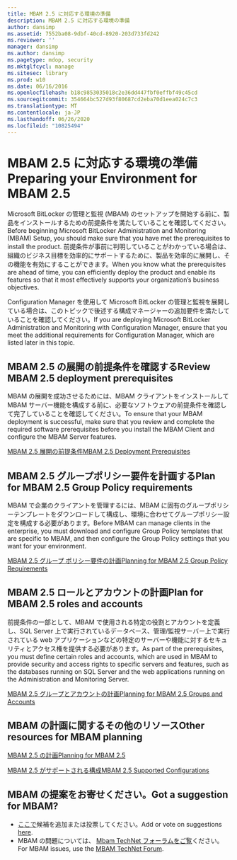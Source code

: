 ```yaml
---
title: MBAM 2.5 に対応する環境の準備
description: MBAM 2.5 に対応する環境の準備
author: dansimp
ms.assetid: 7552ba08-9dbf-40cd-8920-203d733fd242
ms.reviewer: ''
manager: dansimp
ms.author: dansimp
ms.pagetype: mdop, security
ms.mktglfcycl: manage
ms.sitesec: library
ms.prod: w10
ms.date: 06/16/2016
ms.openlocfilehash: b18c9853035018c2e36dd447fbf0effbf49c45cd
ms.sourcegitcommit: 354664bc527d93f80687cd2eba70d1eea024c7c3
ms.translationtype: MT
ms.contentlocale: ja-JP
ms.lasthandoff: 06/26/2020
ms.locfileid: "10825494"
---
```

# <span data-ttu-id="25e6a-103">MBAM 2.5 に対応する環境の準備</span><span class="sxs-lookup"><span data-stu-id="25e6a-103">Preparing your Environment for MBAM 2.5</span></span>


<span data-ttu-id="25e6a-104">Microsoft BitLocker の管理と監視 (MBAM) のセットアップを開始する前に、製品をインストールするための前提条件を満たしていることを確認してください。</span><span class="sxs-lookup"><span data-stu-id="25e6a-104">Before beginning Microsoft BitLocker Administration and Monitoring (MBAM) Setup, you should make sure that you have met the prerequisites to install the product.</span></span> <span data-ttu-id="25e6a-105">前提条件が事前に判明していることがわかっている場合は、組織のビジネス目標を効率的にサポートするために、製品を効率的に展開し、その機能を有効にすることができます。</span><span class="sxs-lookup"><span data-stu-id="25e6a-105">When you know what the prerequisites are ahead of time, you can efficiently deploy the product and enable its features so that it most effectively supports your organization’s business objectives.</span></span>

<span data-ttu-id="25e6a-106">Configuration Manager を使用して Microsoft BitLocker の管理と監視を展開している場合は、このトピックで後述する構成マネージャーの追加要件を満たしていることを確認してください。</span><span class="sxs-lookup"><span data-stu-id="25e6a-106">If you are deploying Microsoft BitLocker Administration and Monitoring with Configuration Manager, ensure that you meet the additional requirements for Configuration Manager, which are listed later in this topic.</span></span>

## <span data-ttu-id="25e6a-107">MBAM 2.5 の展開の前提条件を確認する</span><span class="sxs-lookup"><span data-stu-id="25e6a-107">Review MBAM 2.5 deployment prerequisites</span></span>


<span data-ttu-id="25e6a-108">MBAM の展開を成功させるためには、MBAM クライアントをインストールして MBAM サーバー機能を構成する前に、必要なソフトウェアの前提条件を確認して完了していることを確認してください。</span><span class="sxs-lookup"><span data-stu-id="25e6a-108">To ensure that your MBAM deployment is successful, make sure that you review and complete the required software prerequisites before you install the MBAM Client and configure the MBAM Server features.</span></span>

[<span data-ttu-id="25e6a-109">MBAM 2.5 展開の前提条件</span><span class="sxs-lookup"><span data-stu-id="25e6a-109">MBAM 2.5 Deployment Prerequisites</span></span>](mbam-25-deployment-prerequisites.md)

## <span data-ttu-id="25e6a-110">MBAM 2.5 グループポリシー要件を計画する</span><span class="sxs-lookup"><span data-stu-id="25e6a-110">Plan for MBAM 2.5 Group Policy requirements</span></span>


<span data-ttu-id="25e6a-111">MBAM で企業のクライアントを管理するには、MBAM に固有のグループポリシーテンプレートをダウンロードして構成し、環境に合わせてグループポリシー設定を構成する必要があります。</span><span class="sxs-lookup"><span data-stu-id="25e6a-111">Before MBAM can manage clients in the enterprise, you must download and configure Group Policy templates that are specific to MBAM, and then configure the Group Policy settings that you want for your environment.</span></span>

[<span data-ttu-id="25e6a-112">MBAM 2.5 グループ ポリシー要件の計画</span><span class="sxs-lookup"><span data-stu-id="25e6a-112">Planning for MBAM 2.5 Group Policy Requirements</span></span>](planning-for-mbam-25-group-policy-requirements.md)

## <span data-ttu-id="25e6a-113">MBAM 2.5 ロールとアカウントの計画</span><span class="sxs-lookup"><span data-stu-id="25e6a-113">Plan for MBAM 2.5 roles and accounts</span></span>


<span data-ttu-id="25e6a-114">前提条件の一部として、MBAM で使用される特定の役割とアカウントを定義し、SQL Server 上で実行されているデータベース、管理/監視サーバー上で実行されている web アプリケーションなどの特定のサーバーや機能に対するセキュリティとアクセス権を提供する必要があります。</span><span class="sxs-lookup"><span data-stu-id="25e6a-114">As part of the prerequisites, you must define certain roles and accounts, which are used in MBAM to provide security and access rights to specific servers and features, such as the databases running on SQL Server and the web applications running on the Administration and Monitoring Server.</span></span>

[<span data-ttu-id="25e6a-115">MBAM 2.5 グループとアカウントの計画</span><span class="sxs-lookup"><span data-stu-id="25e6a-115">Planning for MBAM 2.5 Groups and Accounts</span></span>](planning-for-mbam-25-groups-and-accounts.md)

## <span data-ttu-id="25e6a-116">MBAM の計画に関するその他のリソース</span><span class="sxs-lookup"><span data-stu-id="25e6a-116">Other resources for MBAM planning</span></span>


[<span data-ttu-id="25e6a-117">MBAM 2.5 の計画</span><span class="sxs-lookup"><span data-stu-id="25e6a-117">Planning for MBAM 2.5</span></span>](planning-for-mbam-25.md)

[<span data-ttu-id="25e6a-118">MBAM 2.5 がサポートされる構成</span><span class="sxs-lookup"><span data-stu-id="25e6a-118">MBAM 2.5 Supported Configurations</span></span>](mbam-25-supported-configurations.md)

## <span data-ttu-id="25e6a-119">MBAM の提案をお寄せください。</span><span class="sxs-lookup"><span data-stu-id="25e6a-119">Got a suggestion for MBAM?</span></span>
- <span data-ttu-id="25e6a-120">[ここで](http://mbam.uservoice.com/forums/268571-microsoft-bitlocker-administration-and-monitoring)候補を追加または投票してください。</span><span class="sxs-lookup"><span data-stu-id="25e6a-120">Add or vote on suggestions [here](http://mbam.uservoice.com/forums/268571-microsoft-bitlocker-administration-and-monitoring).</span></span> 
- <span data-ttu-id="25e6a-121">MBAM の問題については、 [Mbam TechNet フォーラムをご覧](https://social.technet.microsoft.com/Forums/home?forum=mdopmbam)ください。</span><span class="sxs-lookup"><span data-stu-id="25e6a-121">For MBAM issues, use the [MBAM TechNet Forum](https://social.technet.microsoft.com/Forums/home?forum=mdopmbam).</span></span>

 

 





